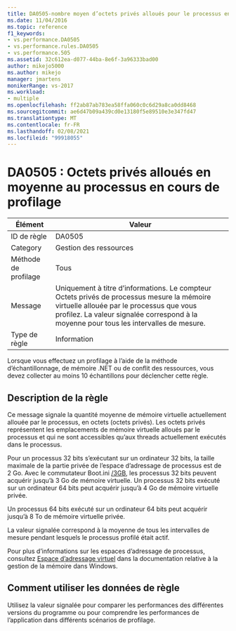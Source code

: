 ```yaml
---
title: DA0505-nombre moyen d’octets privés alloués pour le processus en cours de profilage | Microsoft Docs
ms.date: 11/04/2016
ms.topic: reference
f1_keywords:
- vs.performance.DA0505
- vs.performance.rules.DA0505
- vs.performance.505
ms.assetid: 32c612ea-d077-44ba-8e6f-3a96333bad00
author: mikejo5000
ms.author: mikejo
manager: jmartens
monikerRange: vs-2017
ms.workload:
- multiple
ms.openlocfilehash: ff2ab87ab783ea58ffa060c0c6d29a8ca0dd8468
ms.sourcegitcommit: ae6d47b09a439cd0e13180f5e89510e3e347fd47
ms.translationtype: MT
ms.contentlocale: fr-FR
ms.lasthandoff: 02/08/2021
ms.locfileid: "99918055"
---
```

# <a name="da0505-average-private-bytes-allocated-for-the-process-being-profiled"></a>DA0505 : Octets privés alloués en moyenne au processus en cours de profilage

|Élément|Valeur|
|-|-|
|ID de règle|DA0505|
|Category|Gestion des ressources|
|Méthode de profilage|Tous|
|Message|Uniquement à titre d’informations. Le compteur Octets privés de processus mesure la mémoire virtuelle allouée par le processus que vous profilez. La valeur signalée correspond à la moyenne pour tous les intervalles de mesure.|
|Type de règle|Information|

 Lorsque vous effectuez un profilage à l’aide de la méthode d’échantillonnage, de mémoire .NET ou de conflit des ressources, vous devez collecter au moins 10 échantillons pour déclencher cette règle.

## <a name="rule-description"></a>Description de la règle
 Ce message signale la quantité moyenne de mémoire virtuelle actuellement allouée par le processus, en octets (octets privés). Les octets privés représentent les emplacements de mémoire virtuelle alloués par le processus et qui ne sont accessibles qu’aux threads actuellement exécutés dans le processus.

 Pour un processus 32 bits s’exécutant sur un ordinateur 32 bits, la taille maximale de la partie privée de l’espace d’adressage de processus est de 2 Go. Avec le commutateur Boot.ini [/3GB](https://support.microsoft.com/help/833721/available-switch-options-for-the-windows-xp-and-the-windows-server-200), les processus 32 bits peuvent acquérir jusqu’à 3 Go de mémoire virtuelle. Un processus 32 bits exécuté sur un ordinateur 64 bits peut acquérir jusqu’à 4 Go de mémoire virtuelle privée.

 Un processus 64 bits exécuté sur un ordinateur 64 bits peut acquérir jusqu’à 8 To de mémoire virtuelle privée.

 La valeur signalée correspond à la moyenne de tous les intervalles de mesure pendant lesquels le processus profilé était actif.

 Pour plus d’informations sur les espaces d’adressage de processus, consultez [Espace d’adressage virtuel](/windows/win32/memory/virtual-address-space) dans la documentation relative à la gestion de la mémoire dans Windows.

## <a name="how-to-use-rule-data"></a>Comment utiliser les données de règle
 Utilisez la valeur signalée pour comparer les performances des différentes versions du programme ou pour comprendre les performances de l’application dans différents scénarios de profilage.
